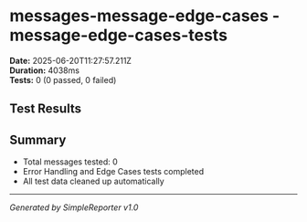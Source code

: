 # messages-message-edge-cases - message-edge-cases-tests

**Date:** 2025-06-20T11:27:57.211Z  
**Duration:** 4038ms  
**Tests:** 0 (0 passed, 0 failed)

## Test Results



## Summary

- Total messages tested: 0
- Error Handling and Edge Cases tests completed
- All test data cleaned up automatically

---
*Generated by SimpleReporter v1.0*
